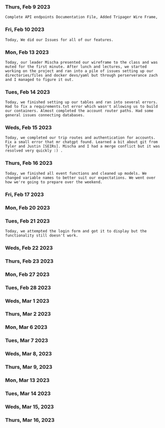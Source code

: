 ### Thurs, Feb 9 2023
    Complete API endpoints Documentation File, Added Tripager Wire Frame,
### Fri, Feb 10 2023
    Today, We did our Issues for all of our features.
### Mon, Feb 13 2023
    Today, our leader Mischa presented our wireframe to the class and was muted for the first minute. After lunch and lectures, we started working on the project and ran into a pile of issues setting up our directories/files and docker devs/yaml but through perserverance zach and I managed to figure it out.
### Tues, Feb 14 2023
    Today, we finished setting up our tables and ran into several errors. Had to fix a requirements.txt error which wasn't allowing us to build our containers. Almost completed the account router paths. Had some general issues connecting databases.
### Weds, Feb 15 2023
    Today, we completed our trip routes and authentication for accounts. Fix a small error that mr chatgpt found. Learned a bit about git from Tyler and Justin [SEIRs]. Mischa and I had a merge conflict but it was resolved very quickly :) .
### Thurs, Feb 16 2023
    Today, we finished all event functions and cleaned up models. We changed variable names to better suit our expectations. We went over how we're going to prepare over the weekend.
### Fri, Feb 17 2023

### Mon, Feb 20 2023

### Tues, Feb 21 2023
    Today, we attempted the login form and got it to display but the functionality still doesn't work.
### Weds, Feb 22 2023

### Thurs, Feb 23 2023

### Mon, Feb 27 2023

### Tues, Feb 28 2023

### Weds, Mar 1 2023

### Thurs, Mar 2 2023

### Mon, Mar 6 2023

### Tues, Mar 7 2023

### Weds, Mar 8, 2023

### Thurs, Mar 9, 2023

### Mon, Mar 13 2023

### Tues, Mar 14 2023

### Weds, Mar 15, 2023

### Thurs, Mar 16, 2023
